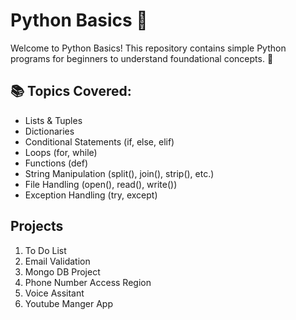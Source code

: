 # Python Basics 🐍

Welcome to Python Basics! This repository contains simple Python programs for beginners to understand foundational concepts. 🚀
## 📚 Topics Covered:
- Lists & Tuples
- Dictionaries
- Conditional Statements (if, else, elif)
- Loops (for, while)
- Functions (def)
- String Manipulation (split(), join(), strip(), etc.)
- File Handling (open(), read(), write())
- Exception Handling (try, except)

## Projects
1. To Do List
2. Email Validation
3. Mongo DB Project
4. Phone Number Access Region
5. Voice Assitant 
6. Youtube Manger App
